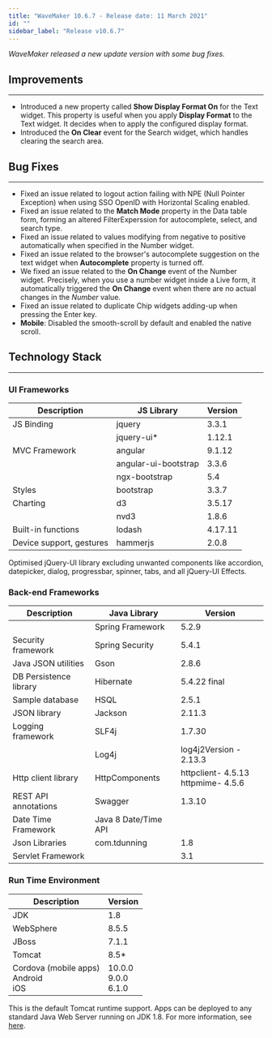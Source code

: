 ```yaml
---
title: "WaveMaker 10.6.7 - Release date: 11 March 2021"
id: ""
sidebar_label: "Release v10.6.7"
---
```

*WaveMaker released a new update version with some bug fixes.*

## Improvements

---

- Introduced a new property called **Show Display Format On** for the Text widget. This property is useful when you apply **Display Format** to the Text widget. It decides when to apply the configured display format.
- Introduced the **On Clear** event for the Search widget, which handles clearing the search area.

## Bug Fixes

---

- Fixed an issue related to logout action failing with NPE (Null Pointer Exception) when using SSO OpenID with Horizontal Scaling enabled.
- Fixed an issue related to the **Match Mode** property in the Data table form, forming an altered FilterExperssion for autocomplete, select, and search type.
- Fixed an issue related to values modifying from negative to positive automatically when specified in the Number widget.
- Fixed an issue related to the browser's autocomplete suggestion on the text widget when **Autocomplete** property is turned off.
- We fixed an issue related to the **On Change** event of the Number widget. Precisely, when you use a number widget inside a Live form, it automatically triggered the **On Change** event when there are no actual changes in the *Number* value.
- Fixed an issue related to duplicate Chip widgets adding-up when pressing the Enter key.
- **Mobile**: Disabled the smooth-scroll by default and enabled the native scroll.


## Technology Stack

---

### UI Frameworks

| Description | JS Library | Version |
| --- | --- | --- |
| JS Binding | jquery | 3.3.1 |
|  | jquery-ui* | 1.12.1 |
| MVC Framework | angular | 9.1.12 |
|  | angular-ui-bootstrap | 3.3.6 |
|  | ngx-bootstrap | 5.4|
| Styles | bootstrap | 3.3.7 |
| Charting | d3 | 3.5.17 |
|  | nvd3 | 1.8.6 |
| Built-in functions | lodash | 4.17.11 |
| Device support, gestures | hammerjs | 2.0.8 |

Optimised jQuery-UI library excluding unwanted components like accordion, datepicker, dialog, progressbar, spinner, tabs, and all jQuery-UI Effects.

### Back-end Frameworks

| Description | Java Library | Version |
| --- | --- | --- |
|  | Spring Framework | 5.2.9|
| Security framework | Spring Security | 5.4.1 |
| Java JSON utilities | Gson | 2.8.6|
| DB Persistence library | Hibernate | 5.4.22 final|
| Sample database | HSQL | 2.5.1|
| JSON library | Jackson | 2.11.3|
| Logging framework | SLF4j | 1.7.30 |
|  | Log4j | log4j2Version - 2.13.3 |
| Http client library | HttpComponents | httpclient- 4.5.13 <br> httpmime- 4.5.6 |
| REST API annotations | Swagger | 1.3.10 |
| Date Time Framework | Java 8 Date/Time API |  |
| Json Libraries | com.tdunning |  1.8 |
| Servlet Framework |  | 3.1 |

### Run Time Environment

| Description | Version |
| --- | --- |
| JDK | 1.8 |
| WebSphere | 8.5.5 |
| JBoss | 7.1.1 |
| Tomcat | 8.5* |
| Cordova (mobile apps) <br> Android <br> iOS | 10.0.0 <br> 9.0.0  <br> 6.1.0 |

This is the default Tomcat runtime support. Apps can be deployed to any standard Java Web Server running on JDK 1.8. For more information, see [here](/learn/app-development/deployment/deployment-web-server).
